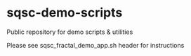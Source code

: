 # sqsc-demo-scripts
Public repository for demo scripts &amp; utilities

Please see sqsc_fractal_demo_app.sh header for instructions
